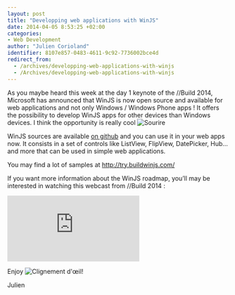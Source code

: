 ```yaml
---
layout: post
title: "Developping web applications with WinJS"
date: 2014-04-05 8:53:25 +02:00
categories:
- Web Development
author: "Julien Corioland"
identifier: 8107e857-0483-4611-9c92-7736002bce4d
redirect_from:
  - /archives/developping-web-applications-with-winjs
  - /Archives/developping-web-applications-with-winjs
---
```


As you maybe heard this week at the day 1 keynote of the //Build 2014, Microsoft has announced that WinJS is now open source and available for web applications and not only Windows / Windows Phone apps ! It offers the possibility to develop WinJS apps for other devices than Windows devices. I think the opportunity is really cool <img class="wlEmoticon wlEmoticon-smile" style="border-top-style: none; border-bottom-style: none; border-right-style: none; border-left-style: none" alt="Sourire" src="https://juliencorioland.blob.core.windows.net/medias/wlEmoticon-smile_2BA665E1.png">

WinJS sources are available [on github](https://github.com/winjs/winjs) and you can use it in your web apps now. It consists in a set of controls like ListView, FlipView, DatePicker, Hub… and more that can be used in simple web applications.

You may find a lot of samples at <a title="http://try.buildwinjs.com/" href="http://try.buildwinjs.com/">http://try.buildwinjs.com/</a>

If you want more information about the WinJS roadmap, you’ll may be interested in watching this webcast from //Build 2014 :

<iframe style="height: auto; width: auto" src="http://channel9.msdn.com/Events/Build/2014/2-506/player?format=html5" frameborder="0" scrolling="no" allowfullscreen></iframe>

Enjoy <img class="wlEmoticon wlEmoticon-winkingsmile" style="border-top-style: none; border-bottom-style: none; border-right-style: none; border-left-style: none" alt="Clignement d'œil" src="https://juliencorioland.blob.core.windows.net/medias/wlEmoticon-winkingsmile_42D47110.png">!

Julien

